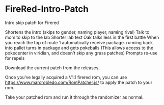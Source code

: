 # FireRed-Intro-Patch
Intro skip patch for Firered

Shortens the intro (skips to gender, naming player, naming rival)
Talk to mom to skip to the lab
Shorter lab text
Oak talks less in the first battle
When you reach the top of route 1 automatically receive package.
running back into pallet turns in package and gets pokeballs (This allows access to the pokecenter in viridian, and doesn't skip any grass patches)
Prompts re-use for repels

Download the current patch from the releases,

Once you've legally acquired a V1.1 firered rom, you can use https://www.marcrobledo.com/RomPatcher.js/ to apply the patch to your rom.

Take your patched rom and run it through the randomizer as normal.
